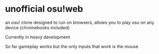 # unofficial osu!web
 an osu! clone designed to run on browsers, allows you to play osu on any device (chromebooks included)
 
 Currently in heavy development
 
 So far gameplay works but the only inputs that work is the mouse
